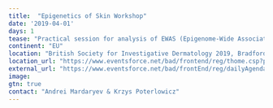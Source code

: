```yaml
---
title:  "Epigenetics of Skin Workshop"
date: '2019-04-01'
days: 1
tease: "Practical session for analysis of EWAS (Epigenome-Wide Association Studies) using DNA methylation profiles" 
continent: "EU"
location: "British Society for Investigative Dermatology 2019, Bradford, United Kingdom"
location_url: "https://www.eventsforce.net/bad/frontend/reg/thome.csp?pageID=82559&ef_sel_menu=1204&eventID=273"
external_url: "https://www.eventsforce.net/bad/frontEnd/reg/dailyAgenda.csp?ef_sel_menu=1206&eventID=273#MondayAM"
image: 
gtn: true
contact: "Andrei Mardaryev & Krzys Poterlowicz"
---
```



